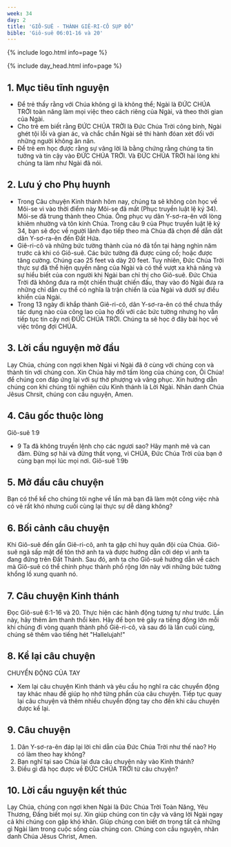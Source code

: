 ```yaml
---
week: 34
day: 2
title: 'GIÔ-SUÊ - THÀNH GIÊ-RI-CÔ SỤP ĐỖ'
bible: 'Giô-suê 06:01-16 và 20'
---
```



{% include logo.html info=page %}

{% include day_head.html info=page %}

## 1. Mục tiêu tĩnh nguyện
- Để trẻ thấy rằng với Chúa không gì là không thể; Ngài là ĐỨC CHÚA TRỜI toàn năng làm mọi việc theo cách riêng của Ngài, và theo thời gian của Ngài.
- Cho trẻ em biết rằng ĐỨC CHÚA TRỜI là Đức Chúa Trời công bình, Ngài ghét tội lỗi và gian ác, và chắc chắn Ngài sẽ thi hành đóan xét đối với những người không ăn năn.
- Để trẻ em học được rằng sự vâng lời là bằng chứng rằng chúng ta tin tưởng và tin cậy vào ĐỨC CHÚA TRỜI. Và ĐỨC CHÚA TRỜI hài lòng khi chúng ta làm như Ngài đã nói.

## 2. Lưu ý cho Phụ huynh
- Trong Câu chuyện Kinh thánh hôm nay, chúng ta sẽ không còn học về Môi-se vì vào thời điểm này Môi-se đã mất (Phục truyền luật lệ ký 34). Môi-se đã trung thành theo Chúa. Ông phục vụ dân Y-sơ-ra-ên với lòng khiêm nhường và tôn kính Chúa. Trong câu 9 của Phục truyền luật lệ ký 34, bạn sẽ đọc về người lãnh đạo tiếp theo mà Chúa đã chọn để dẫn dắt dân Y-sơ-ra-ên đến Đất Hứa.
- Giê-ri-cô và những bức tường thành của nó đã tồn tại hàng nghìn năm trước cả khi có Giô-suê. Các bức tường đã được củng cố; hoặc được tăng cường. Chúng cao 25 ​​feet và dày 20 feet. Tuy nhiên, Đức Chúa Trời thực sự đã thể hiện quyền năng của Ngài và có thể vượt xa khả năng và sự hiểu biết của con người khi Ngài ban chỉ thị cho Giô-suê. Đức Chúa Trời đã không đưa ra một chiến thuật chiến đấu, thay vào đó Ngài đưa ra những chỉ dẫn cụ thể có nghĩa là trận chiến là của Ngài và dưới sự điều khiển của Ngài.
- Trong 13 ngày đi khắp thành Giê-ri-cô, dân Y-sơ-ra-ên có thể chưa thấy tác dụng nào của công lao của họ đối với các bức tường nhưng họ vẫn tiếp tục tin cậy nơi ĐỨC CHÚA TRỜI. Chúng ta sẽ học ở đây bài học về việc trông đợi CHÚA.

## 3. Lời cầu nguyện mở đầu
Lạy Chúa, chúng con ngợi khen Ngài vì Ngài đã ở cùng với chúng con và thành tín với chúng con. Xin Chúa hãy mở tấm lòng của chúng con, Ôi Chúa! để chúng con đáp ứng lại với sự thờ phượng và vâng phục. Xin hướng dẫn chúng con khi chúng tôi nghiên cứu Kinh thánh là Lời Ngài. Nhân danh Chúa Jêsus Chrsit, chúng con cầu nguyện, Amen.

## 4. Câu gốc thuộc lòng
Giô-suê 1:9
- 9 Ta đã không truyền lệnh cho các ngươi sao? Hãy mạnh mẽ và can đảm. Đừng sợ hãi và đừng thất vọng, vì CHÚA, Đức Chúa Trời của bạn ở cùng bạn mọi lúc mọi nơi. Giô-suê 1:9b

## 5. Mở đầu câu chuyện
 Bạn có thể kể cho chúng tôi nghe về lần mà bạn đã làm một công việc nhà có vẻ rất khó nhưng cuối cùng lại thực sự dễ dàng không?

## 6. Bối cảnh câu chuyện
Khi Giô-suê đến gần Giê-ri-cô, anh ta gặp chỉ huy quân đội của Chúa. Giô-suê ngã sấp mặt để tôn thờ anh ta và được hướng dẫn cởi dép vì anh ta đang đứng trên Đất Thánh. Sau đó, anh ta cho Giô-suê hướng dẫn về cách mà Giô-suê có thể chinh phục thành phố rộng lớn này với những bức tường khổng lồ xung quanh nó.

## 7. Câu chuyện Kinh thánh
Đọc Giô-suê 6:1-16 và 20. Thực hiện các hành động tương tự như trước. Lần này, hãy thêm âm thanh thổi kèn. Hãy để bọn trẻ gây ra tiếng động lớn mỗi khi chúng đi vòng quanh thành phố Giê-ri-cô, và sau đó là lần cuối cùng, chúng sẽ thêm vào tiếng hét "Hallelujah!"

## 8. Kể lại câu chuyện
CHUYỂN ĐỘNG CỦA TAY
- Xem lại câu chuyện Kinh thánh và yêu cầu họ nghĩ ra các chuyển động tay khác nhau để giúp họ nhớ từng phần của câu chuyện. Tiếp tục quay lại câu chuyện và thêm nhiều chuyển động tay cho đến khi câu chuyện được kể lại.

## 9. Câu chuyện
1. Dân Y-sơ-ra-ên đáp lại lời chỉ dẫn của Đức Chúa Trời như thế nào? Họ có làm theo hay không?
2. Bạn nghĩ tại sao Chúa lại đưa câu chuyện này vào Kinh thánh?
3. Điều gì đã học được về ĐỨC CHÚA TRỜI từ câu chuyện?

## 10. Lời cầu nguyện kết thúc
Lạy Chúa, chúng con ngợi khen Ngài là Đức Chúa Trời Toàn Năng, Yêu Thương, Đấng biết mọi sự. Xin giúp chúng con tin cậy và vâng lời Ngài ngay cả khi chúng con gặp khó khăn. Giúp chúng con biết ơn trong tất cả những gì Ngài làm trong cuộc sống của chúng con. Chúng con cầu nguyện, nhân danh Chúa Jêsus Christ, Amen.

